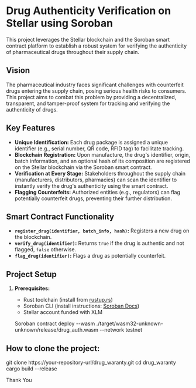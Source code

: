 # Drug Authenticity Verification on Stellar using Soroban

This project leverages the Stellar blockchain and the Soroban smart contract platform to establish a robust system for verifying the authenticity of pharmaceutical drugs throughout their supply chain.

## Vision

The pharmaceutical industry faces significant challenges with counterfeit drugs entering the supply chain, posing serious health risks to consumers. This project aims to combat this problem by providing a decentralized, transparent, and tamper-proof system for tracking and verifying the authenticity of drugs.

## Key Features

- **Unique Identification:** Each drug package is assigned a unique identifier (e.g., serial number, QR code, RFID tag) to facilitate tracking.
- **Blockchain Registration:** Upon manufacture, the drug's identifier, origin, batch information, and an optional hash of its composition are registered on the Stellar blockchain via the Soroban smart contract.
- **Verification at Every Stage:** Stakeholders throughout the supply chain (manufacturers, distributors, pharmacies) can scan the identifier to instantly verify the drug's authenticity using the smart contract.
- **Flagging Counterfeits:** Authorized entities (e.g., regulators) can flag potentially counterfeit drugs, preventing their further distribution.

## Smart Contract Functionality

- **`register_drug(identifier, batch_info, hash)`:**  Registers a new drug on the blockchain.
- **`verify_drug(identifier)`:** Returns `true` if the drug is authentic and not flagged, `false` otherwise.
- **`flag_drug(identifier)`:** Flags a drug as potentially counterfeit.

## Project Setup

1. **Prerequisites:**
   - Rust toolchain (install from [rustup.rs](https://rustup.rs/))
   - Soroban CLI (install instructions: [Soroban Docs](https://soroban.stellar.org/))
   - Stellar account funded with XLM

   Soroban contract deploy --wasm ./target/wasm32-unknown-unknown/release/drug_auth.wasm --network testnet

## How to clone the project:
   git clone https://your-repository-url/drug_waranty.git
   cd drug_waranty
   cargo build --release

   Thank You


